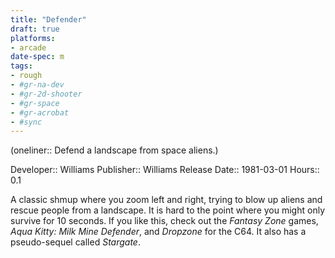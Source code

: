 ```yaml
---
title: "Defender"
draft: true
platforms:
- arcade
date-spec: m
tags:
- rough
- #gr-na-dev 
- #gr-2d-shooter 
- #gr-space 
- #gr-acrobat 
- #sync
---
```


(oneliner:: Defend a landscape from space aliens.)

Developer:: Williams
Publisher:: Williams
Release Date:: 1981-03-01
Hours:: 0.1

A classic shmup where you zoom left and right, trying to blow up aliens and rescue people from a landscape. It is hard to the point where you might only survive for 10 seconds. If you like this, check out the *Fantasy Zone* games, *Aqua Kitty: Milk Mine Defender*, and *Dropzone* for the C64. It also has a pseudo-sequel called *Stargate*.